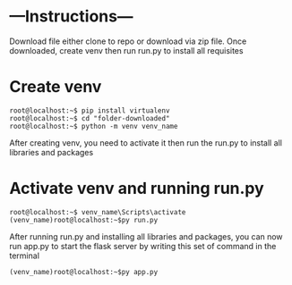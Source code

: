 # —Instructions—
Download file either clone to repo or download via zip file. 
Once downloaded, create venv then run run.py to install all requisites

# Create venv 
```console
root@localhost:~$ pip install virtualenv
root@localhost:~$ cd "folder-downloaded"
root@localhost:~$ python -m venv venv_name
```
After creating venv, you need to activate it then run the run.py to install all libraries and packages

# Activate venv and running run.py
```console
root@localhost:~$ venv_name\Scripts\activate
(venv_name)root@localhost:~$py run.py
```
After running run.py and installing all libraries and packages, you can now run app.py to start the flask server by writing this set of command in the terminal
```console
(venv_name)root@localhost:~$py app.py
```
